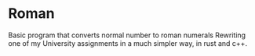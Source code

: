 # Roman
Basic program that converts normal number to roman numerals
Rewriting one of my University assignments in a much simpler way, in rust and c++.
